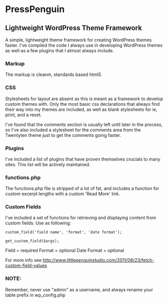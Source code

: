# PressPenguin
## Lightweight WordPress Theme Framework
A simple, lightweight theme framework for creating WordPress themes faster. I've compiled the code I always use in developing WordPress themes as well as a few plugins that I almost always include.

### Markup

The markup is cleanm, standards based html5.

### CSS

Stylesheets for layout are absent as this is meant as a framework to develop custom themes with. Only the most basic css declarations that always find their way into my themes are included, as well as blank stylesheets for ie, print, and a reset.

I've found that the comments section is usually left until later in the process, so I've also included a stylesheet for the comments area from the Twentyten theme just to get the comments going faster.

### Plugins

I've included a list of plugins that have proven themselves crucials to many sites. This list will be actively maintained.

### functions.php

The functions.php file is stripped of a lot of fat, and includes a function for custom excerpt lengths with a custom 'Read More' link.

### Custom Fields

I've included a set of functions for retrieving and displaying content from custom fields. Use as following:

    custom_field('field name', 'format', 'date format');  

	get_custom_field($args);
	
Field = required
Format = optional
Date Format = optional

For more info see http://www.littlepenguinstudio.com/2011/08/23/fetch-custom-field-values

### NOTE:
Remember, never use "admin" as a username, and always rename your table prefix in wp_config.php